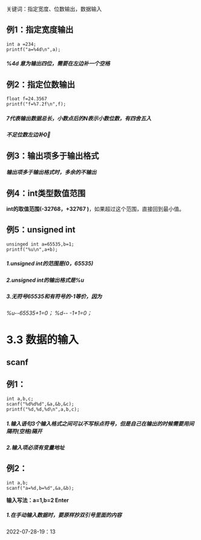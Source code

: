 关键词：指定宽度、位数输出，数据输入



## 例1：指定宽度输出
    int a =234;
    printf("a=%4d\n",a);
##### **%4d 意为输出四位，需要在左边补一个空格**


## 例2：指定位数输出
    float f=24.3567
    printf("f=%7.2f\n",f);
##### 7代表输出数据总长，小数点后的N表示小数位数，有四舍五入
##### 不足位数左边补0🙅

## 例3：输出项多于输出格式

##### 输出项多于输出格式时，多余的不输出


## 例4：int类型数值范围
**int的取值范围(-32768，+32767 )**，如果超过这个范围，直接回到最小值。

## 例5：unsigned int
    unsinged int a=65535,b=1;
    printf("%u\n",a+b);
##### 1.unsigned int的范围是(0，65535)
##### 2.unsigned int的输出格式是%u
##### 3.无符号65535和有符号的-1等价，因为
*%u--65535+1=0；*
*%d--   -1+1=0；*


# 3.3 数据的输入
## scanf

## 例1：
    int a,b,c;
    scanf("%d%d%d",&a,&b,&c);
    printf("%d,%d,%d\n",a,b,c);
##### **1.输入语句3个输入格式之间可以不写标点符号，但是自己在输出的时候需要用间隔符(空格)隔开**
##### **2.输入项必须有变量地址**


## 例2：
    int a,b;
    scanf("a=%d,b=%d",&a,&b);
**输入写法：a=1,b=2 Enter**
##### 1.在手动输入数据时，要原样抄双引号里面的内容


2022-07-28-19：13


